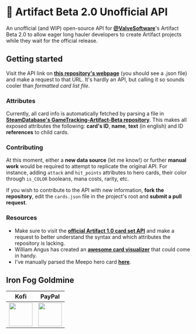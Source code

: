 # 🎴 Artifact Beta 2.0 Unofficial API
An unofficial (and WIP) open-source API for [**@ValveSoftware**](https://github.com/ValveSoftware)'s Artifact Beta 2.0 to allow eager long hauler developers to create Artifact projects while they wait for the official release.

## Getting started
Visit the API link on [**this repository's webpage**](https://aquelemiguel.github.io/artifact-beta-2.0-unofficial-api/) (you should see a .json file) and make a request to that URL. It's hardly an API, but calling it so sounds cooler than *formatted card list file*.  

### Attributes
Currently, all card info is automatically fetched by parsing a file in [**SteamDatabase's GameTracking-Artifact-Beta repository**](https://github.com/SteamDatabase/GameTracking-Artifact-Beta/blob/master/game/dcg/resource/card_set_01_english.txt). This makes all exposed attributes the following: **card's ID**, **name**, **text** (in english) and ID **references** to child cards. 

### Contributing

At this moment, either a **new data source** (let me know!) or further **manual work** would be required to attempt to replicate the original API. For instance, adding `attack` and `hit_points` attributes to hero cards, their color through `is_COLOR` booleans, mana costs, rarity, etc.

If you wish to contribute to the API with new information, **fork the repository**, edit the `cards.json` file in the project's root and **submit a pull request**.

### Resources
* Make sure to visit the [**official Artifact 1.0 card set API**](https://github.com/ValveSoftware/ArtifactDeckCode#card-set-api) and make a request to better understand the syntax and which attributes the repository is lacking. 
* William Angus has created an [**awesome card visualizer**](https://williamangus.github.io/Artifact-Cards/) that could come in handy.
* I've manually parsed the Meepo hero card [**here**](https://github.com/aquelemiguel/artifact-beta-2.0-unofficial-api/blob/master/examples/meepo.json).

## Iron Fog Goldmine
| Kofi     | PayPal      |
|------------|-------------|
| <a href="https://ko-fi.com/aquelemiguel"><img src="https://theme.zdassets.com/theme_assets/2141020/171bb773b32c4a72bcc2edfee4d01cbc00d8a004.png" width="64"></a> | <a href="https://www.paypal.me/aquelemiguel"><img src="https://upload.wikimedia.org/wikipedia/commons/thumb/b/b7/PayPal_Logo_Icon_2014.svg/666px-PayPal_Logo_Icon_2014.svg.png" width="64"></a> |

